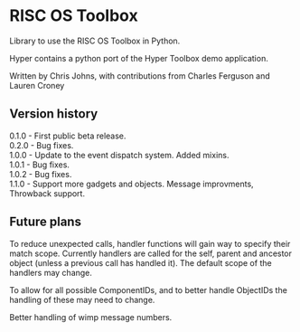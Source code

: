 # RISC OS Toolbox

Library to use the RISC OS Toolbox in Python.

Hyper contains a python port of the Hyper Toolbox demo application.

Written by Chris Johns, with contributions from Charles Ferguson and Lauren Croney

## Version history

0.1.0 - First public beta release.\
0.2.0 - Bug fixes.\
1.0.0 - Update to the event dispatch system. Added mixins.\
1.0.1 - Bug fixes.\
1.0.2 - Bug fixes.\
1.1.0 - Support more gadgets and objects. Message improvments, Throwback support.

## Future plans

To reduce unexpected calls, handler functions will gain way to specify their match scope. Currently handlers are 
called for the self, parent and ancestor object (unless a previous call has handled it). The default scope of the handlers may change.

To allow for all possible ComponentIDs, and to better handle ObjectIDs the handling of these may need to change.

Better handling of wimp message numbers.

